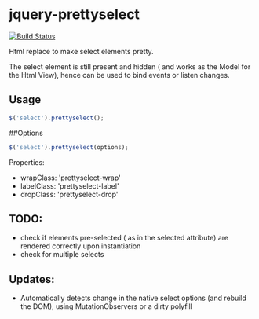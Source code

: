 jquery-prettyselect
============

[![Build Status](https://travis-ci.org/kajyr/jquery-prettyselect.svg?branch=master)](https://travis-ci.org/kajyr/jquery-prettyselect)

Html replace to make select elements pretty.

The select element is still present and hidden ( and works as the Model for the Html View), hence can be used to bind events or listen changes.

## Usage
```javascript
$('select').prettyselect();
```


##Options

```javascript
$('select').prettyselect(options);
```

Properties:

+ wrapClass: 'prettyselect-wrap'
+ labelClass: 'prettyselect-label'
+ dropClass: 'prettyselect-drop'

## TODO:
+ check if elements pre-selected ( as in the selected attribute) are rendered correctly upon instantiation
+ check for multiple selects

## Updates:
- Automatically detects change in the native select options (and rebuild the DOM), using MutationObservers or a dirty polyfill
